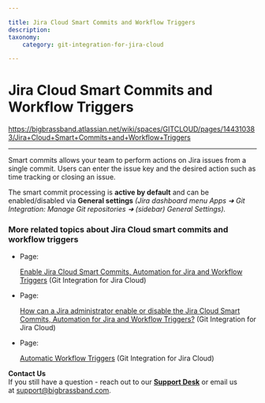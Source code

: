```yaml
---

title: Jira Cloud Smart Commits and Workflow Triggers
description:
taxonomy:
    category: git-integration-for-jira-cloud

---
```


# Jira Cloud Smart Commits and Workflow Triggers

<https://bigbrassband.atlassian.net/wiki/spaces/GITCLOUD/pages/144310383/Jira+Cloud+Smart+Commits+and+Workflow+Triggers>

* * *

Smart commits allows your team to perform actions on Jira issues from a single commit. Users can enter the issue key and the desired action such as time tracking or closing an issue.

The smart commit processing is **active by default** and can be enabled/disabled via **General settings** _(Jira dashboard menu Apps ➜ Git Integration: Manage Git repositories ➜ (sidebar) General Settings)._

### More related topics about Jira Cloud smart commits and workflow triggers

*   Page:
    
    [Enable Jira Cloud Smart Commits, Automation for Jira and Workflow Triggers](/wiki/spaces/GITCLOUD/pages/1940455528/Enable+Jira+Cloud+Smart+Commits%2C+Automation+for+Jira+and+Workflow+Triggers) (Git Integration for Jira Cloud)
    
*   Page:
    
    [How can a Jira administrator enable or disable the Jira Cloud Smart Commits, Automation for Jira and Workflow Triggers?](/wiki/spaces/GITCLOUD/pages/1940914229) (Git Integration for Jira Cloud)
    
*   Page:
    
    [Automatic Workflow Triggers](/wiki/spaces/GITCLOUD/pages/1940783182/Automatic+Workflow+Triggers) (Git Integration for Jira Cloud)
    

**Contact Us**  
If you still have a question - reach out to our [**Support Desk**](https://bigbrassband.atlassian.net/servicedesk/customer/portals) or email us at [support@bigbrassband.com](mailto:support@bigbrassband.com).